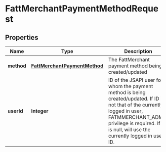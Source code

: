 
# FattMerchantPaymentMethodRequest

## Properties
Name | Type | Description | Notes
------------ | ------------- | ------------- | -------------
**method** | [**FattMerchantPaymentMethod**](FattMerchantPaymentMethod.md) | The FattMerchant payment method being created/updated | 
**userId** | **Integer** | ID of the JSAPI user for whom the payment method is being created/updated. If ID is not that of the currently logged in user, FATMMERCHANT_ADMIN privilege is required. If ID is null, will use the currently logged in user&#39;s ID. |  [optional]



